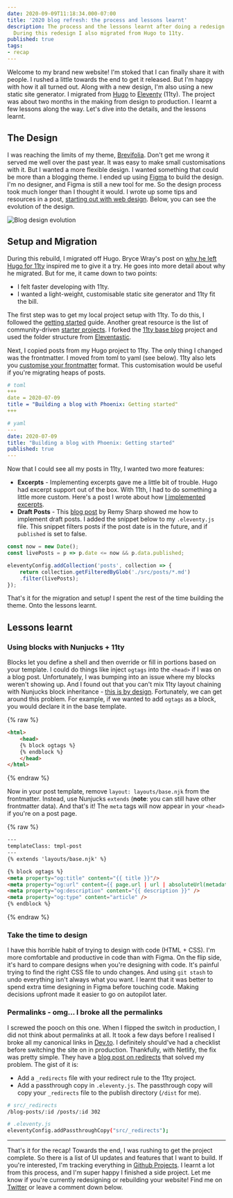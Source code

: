 ```yaml
---
date: 2020-09-09T11:18:34.000-07:00
title: '2020 blog refresh: the process and lessons learnt'
description: The process and the lessons learnt after doing a redesign of my blog.
  During this redesign I also migrated from Hugo to 11ty.
published: true
tags:
- recap
---
```

Welcome to my brand new website! I'm stoked that I can finally share it with people. I rushed a little towards the end to get it released. But I'm happy with how it all turned out. Along with a new design, I'm also using a new static site generator. I migrated from [Hugo](https://gohugo.io/) to [Eleventy](https://www.11ty.dev/) (11ty). The project was about two months in the making from design to production. I learnt a few lessons along the way. Let's dive into the details, and the lessons learnt.

## The Design

I was reaching the limits of my theme, [Brevifolia](https://github.com/kendallstrautman/brevifolia-hugo-forestry). Don't get me wrong it served me well over the past year. It was easy to make small customisations with it. But I wanted a more flexible design. I wanted something that could be more than a blogging theme. I ended up using [Figma](https://www.figma.com/) to build the design. I'm no designer, and Figma is still a new tool for me. So the design process took much longer than I thought it would. I wrote up some tips and resources in a post, [starting out with web design](https://www.jonathanyeong.com/posts/tips-for-developers-starting-out-with-web-design/). Below, you can see the evolution of the design.

![Blog design evolution](https://res.cloudinary.com/jonathan-yeong/image/upload/v1599763098/personal-blog/blog_design_evolution.jpg)

## Setup and Migration

During this rebuild, I migrated off Hugo. Bryce Wray's post on [why he left Hugo for 11ty](https://brycewray.com/posts/2019/09/why-left-hugo-eleventy/) inspired me to give it a try. He goes into more detail about why he migrated. But for me, it came down to two points:

* I felt faster developing with 11ty.
* I wanted a light-weight, customisable static site generator and 11ty fit the bill.

The first step was to get my local project setup with 11ty. To do this, I followed the [getting started](https://www.11ty.dev/docs/getting-started/) guide. Another great resource is the list of community-driven [starter projects](https://www.11ty.dev/docs/starter/). I forked the [11ty base blog](https://github.com/11ty/eleventy-base-blog) project and used the folder structure from [Eleventastic](https://github.com/maxboeck/eleventastic).

Next, I copied posts from my Hugo project to 11ty. The only thing I changed was the frontmatter. I moved from toml to yaml (see below). 11ty also lets you [customise your frontmatter](https://www.11ty.dev/docs/data-frontmatter-customize/) format. This customisation would be useful if you're migrating heaps of posts.

```yaml
# toml
+++
date = 2020-07-09
title = "Building a blog with Phoenix: Getting started"
+++

# yaml
---
date: 2020-07-09
title: "Building a blog with Phoenix: Getting started"
published: true
---
```

Now that I could see all my posts in 11ty, I wanted two more features:

* **Excerpts** - Implementing excerpts gave me a little bit of trouble. Hugo had excerpt support out of the box. With 11th, I had to do something a little more custom. Here's a post I wrote about how [I implemented excerpts](https://www.jonathanyeong.com/posts/excerpts-with-eleventy/).
* **Draft Posts** - This [blog post](https://remysharp.com/2019/06/26/scheduled-and-draft-11ty-posts) by Remy Sharp showed me how to implement draft posts. I added the snippet below to my `.eleventy.js` file. This snippet filters posts if the post date is in the future, and if `published` is set to false.

```js
const now = new Date();
const livePosts = p => p.date <= now && p.data.published;

eleventyConfig.addCollection('posts', collection => {
    return collection.getFilteredByGlob('./src/posts/*.md')
    .filter(livePosts);
});
```

That's it for the migration and setup! I spent the rest of the time building the theme. Onto the lessons learnt.

## Lessons learnt

### Using blocks with Nunjucks + 11ty

Blocks let you define a shell and then override or fill in portions based on your template. I could do things like inject `ogtags` into the `<head>` if I was on a blog post. Unfortunately, I was bumping into an issue where my blocks weren't showing up. And I found out that you can't mix 11ty layout chaining with Nunjucks block inheritance - [this is by design](https://github.com/11ty/eleventy/issues/834#issuecomment-569474008). Fortunately, we can get around this problem. For example, if we wanted to add `ogtags` as a block, you would declare it in the base template.

{% raw %}
```html
<html>
    <head>
    {% block ogtags %}
    {% endblock %}
    </head>
</html>
```
{% endraw %}

Now in your post template, remove `layout: layouts/base.njk` from the frontmatter. Instead, use Nunjucks `extends` (**note**: you can still have other frontmatter data). And that's it! The `meta` tags will now appear in your `<head>` if you're on a post page.

{% raw %}
```html
---
templateClass: tmpl-post
---
{% extends 'layouts/base.njk' %}

{% block ogtags %}
<meta property="og:title" content="{{ title }}"/>
<meta property="og:url" content={{ page.url | url | absoluteUrl(metadata.url) }} />
<meta property="og:description" content="{{ description }}" />
<meta property="og:type" content="article" />
{% endblock %}
```
{% endraw %}


### Take the time to design

I have this horrible habit of trying to design with code (HTML + CSS). I'm more comfortable and productive in code than with Figma. On the flip side, it's hard to compare designs when you're designing with code. It's painful trying to find the right CSS file to undo changes. And using `git stash` to undo everything isn't always what you want. I learnt that it was better to spend extra time designing in Figma before touching code. Making decisions upfront made it easier to go on autopilot later.

### Permalinks - omg... I broke all the permalinks

I screwed the pooch on this one. When I flipped the switch in production, I did not think about permalinks at all. It took a few days before I realised I broke all my canonical links in [Dev.to](http://dev.to). I definitely should've had a checklist before switching the site on in production. Thankfully, with Netlify, the fix was pretty simple. They have a [blog post on redirects](https://docs.netlify.com/routing/redirects/) that solved my problem. The gist of it is:

* Add a `_redirects` file with your redirect rule to the 11ty project.
* Add a passthrough copy in `.eleventy.js`. The passthrough copy will copy your `_redirects` file to the publish directory (`/dist` for me).

```bash
# src/_redirects
/blog-posts/:id /posts/:id 302

# .eleventy.js
eleventyConfig.addPassthroughCopy("src/_redirects");
```

***

That's it for the recap! Towards the end, I was rushing to get the project complete. So there is a list of UI updates and features that I want to build. If you're interested, I'm tracking everything in [Github Projects](https://github.com/jonathanyeong/personal-website-2020/projects/1). I learnt a lot from this process, and I'm super happy I finished a side project. Let me know if you're currently redesigning or rebuilding your website! Find me on [Twitter](https://twitter.com/JonoYeong) or leave a comment down below.